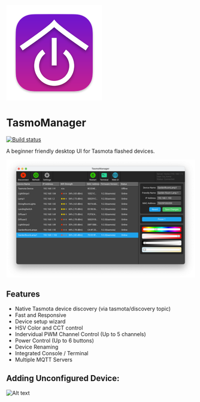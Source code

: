 ![Alt text](resources/appicon.png?raw=true "TasmoManager")

# TasmoManager

[![Build status](https://ci.appveyor.com/api/projects/status/cr51v0y2shticljs?svg=true)](https://ci.appveyor.com/project/tom-23/tasmomanager)

A beginner friendly desktop UI for Tasmota flashed devices.

![Screenshot](resources/screenshots/MainWindow.png?raw=true "TasmoManager Screenshot")

## Features

* Native Tasmota device discovery (via tasmota/discovery topic)
* Fast and Responsive
* Device setup wizard
* HSV Color and CCT control
* Indervidual PWM Channel Control (Up to 5 channels)
* Power Control (Up to 6 buttons)
* Device Renaming
* Integrated Console / Terminal
* Multiple MQTT Servers

## Adding Unconfigured Device:

![Alt text](resources/animated/adding_unconfigured_device.gif?raw=true "TasmoManager Screenshot")
